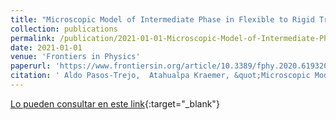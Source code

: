 ```yaml
---
title: "Microscopic Model of Intermediate Phase in Flexible to Rigid Transition"
collection: publications
permalink: /publication/2021-01-01-Microscopic-Model-of-Intermediate-Phase-in-Flexible-to-Rigid-Transition
date: 2021-01-01
venue: 'Frontiers in Physics'
paperurl: 'https://www.frontiersin.org/article/10.3389/fphy.2020.619320'
citation: ' Aldo Pasos-Trejo,  Atahualpa Kraemer, &quot;Microscopic Model of Intermediate Phase in Flexible to Rigid Transition.&quot; Frontiers in Physics, 2021.'
---
```

[Lo pueden consultar en este link](https://www.frontiersin.org/article/10.3389/fphy.2020.619320){:target="_blank"}
